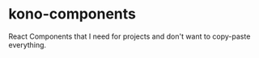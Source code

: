 # kono-components
 React Components that I need for projects and don't want to copy-paste everything.

